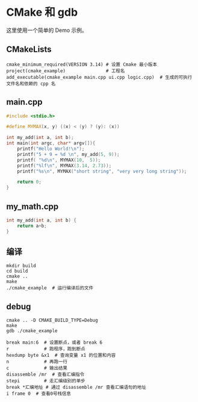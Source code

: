 # CMake 和 gdb

这里使用一个简单的 Demo 示例。

## CMakeLists

```
cmake_minimum_required(VERSION 3.14) # 设置 Cmake 最小版本
project(cmake_example)               # 工程名
add_executable(cmake_example main.cpp ui.cpp logic.cpp)  # 生成的可执行文件名和依赖的 cpp 名
```

## main.cpp

```c++
#include <stdio.h>

#define MYMAX(x, y) ((x) < (y) ? (y): (x))

int my_add(int a, int b);
int main(int argc, char* argv[]){
    printf("Hello World!\n");
    printf("5 + 9 = %d \n", my_add(5, 9));
    printf( "%d\n", MYMAX(10,  5));
    printf("%lf\n", MYMAX(3.14, 2.73));
    printf("%s\n", MYMAX("short string", "very very long string"));

    return 0;
}
```

## my_math.cpp
```c++
int my_add(int a, int b) {
    return a+b;
}
```

## 编译

```shell
mkdir build
cd build
cmake ..
make
./cmake_example  # 运行编译后的文件
```

## debug

```shell
cmake .. -D CMAKE_BUILD_TYPE=Debug
make
gdb ./cmake_example
```

```shell
break main:6  # 设置断点，或者 break 6
r             # 跑程序，跑到断点
hexdump byte &x1  # 查询变量 x1 的位置和内容
n             # 再跑一行
c             # 输出结果
disassemble /mr  # 查看汇编指令
stepi         # 走汇编级别的单步
break *汇编地址 # 通过 disassemble /mr 查看汇编语句的地址 
i frame 0  # 查看0号栈信息
```

